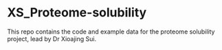 # XS_Proteome-solubility
This repo contains the code and example data for the proteome solubility project, lead by Dr Xioajing Sui. 
